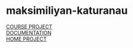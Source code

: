 # maksimiliyan-katuranau
[COURSE PROJECT](https://github.com/brest-java-course-summer-2019/maksimiliyan-katuranau/tree/master/delivery_cost)\
[DOCUMENTATION](https://github.com/brest-java-course-summer-2019/maksimiliyan-katuranau/blob/master/docs)\
[HOME PROJECT](https://github.com/brest-java-course-summer-2019/maksimiliyan-katuranau/tree/master/facultative)
